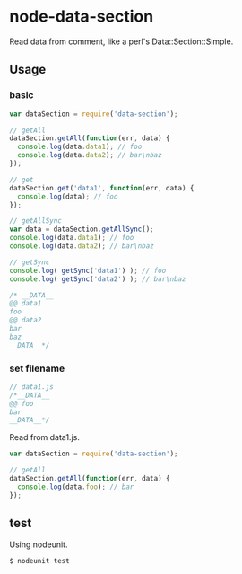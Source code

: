 # node-data-section

Read data from comment, like a perl's Data::Section::Simple.

## Usage

### basic

``` js
var dataSection = require('data-section');

// getAll
dataSection.getAll(function(err, data) {
  console.log(data.data1); // foo
  console.log(data.data2); // bar\nbaz
});

// get
dataSection.get('data1', function(err, data) {
  console.log(data); // foo
});

// getAllSync
var data = dataSection.getAllSync();
console.log(data.data1); // foo
console.log(data.data2); // bar\nbaz

// getSync
console.log( getSync('data1') ); // foo
console.log( getSync('data2') ); // bar\nbaz

/* __DATA__
@@ data1
foo
@@ data2
bar
baz
__DATA__*/
```

### set filename

``` js
// data1.js
/*__DATA__
@@ foo
bar
__DATA__*/
```

Read from data1.js.

``` js
var dataSection = require('data-section');

// getAll
dataSection.getAll(function(err, data) {
  console.log(data.foo); // bar
});
```

## test

Using nodeunit.

``` js
$ nodeunit test
```
